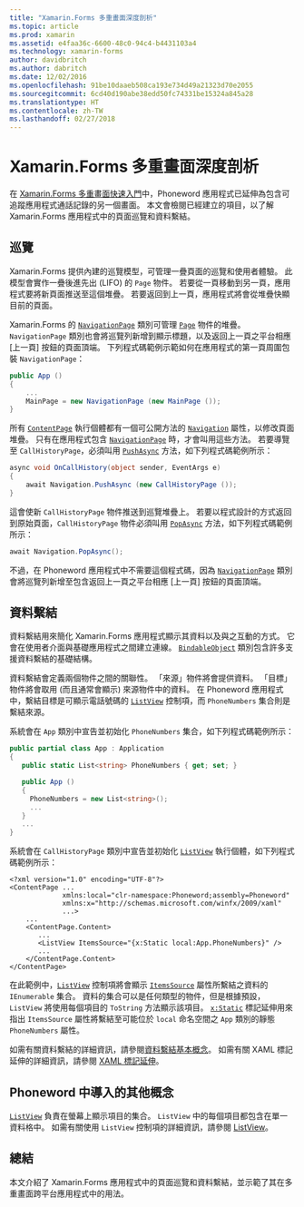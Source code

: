 ```yaml
---
title: "Xamarin.Forms 多重畫面深度剖析"
ms.topic: article
ms.prod: xamarin
ms.assetid: e4faa36c-6600-48c0-94c4-b4431103a4
ms.technology: xamarin-forms
author: davidbritch
ms.author: dabritch
ms.date: 12/02/2016
ms.openlocfilehash: 91be10daaeb508ca193e734d49a21323d70e2055
ms.sourcegitcommit: 6cd40d190abe38edd50fc74331be15324a845a28
ms.translationtype: HT
ms.contentlocale: zh-TW
ms.lasthandoff: 02/27/2018
---
```

# <a name="xamarinforms-multiscreen-deep-dive"></a>Xamarin.Forms 多重畫面深度剖析

在 [Xamarin.Forms 多重畫面快速入門](~/xamarin-forms/get-started/hello-xamarin-forms-multiscreen/quickstart.md)中，Phoneword 應用程式已延伸為包含可追蹤應用程式通話記錄的另一個畫面。 本文會檢閱已經建立的項目，以了解 Xamarin.Forms 應用程式中的頁面巡覽和資料繫結。

## <a name="navigation"></a>巡覽

Xamarin.Forms 提供內建的巡覽模型，可管理一疊頁面的巡覽和使用者體驗。 此模型會實作一疊後進先出 (LIFO) 的 `Page` 物件。 若要從一頁移動到另一頁，應用程式要將新頁面推送至這個堆疊。 若要返回到上一頁，應用程式將會從堆疊快顯目前的頁面。

Xamarin.Forms 的 [`NavigationPage`](https://developer.xamarin.com/api/type/Xamarin.Forms.NavigationPage/) 類別可管理 [`Page`](https://developer.xamarin.com/api/type/Xamarin.Forms.Page/) 物件的堆疊。 `NavigationPage` 類別也會將巡覽列新增到顯示標題，以及返回上一頁之平台相應 [上一頁]<span class="uiitem"></span> 按鈕的頁面頂端。 下列程式碼範例示範如何在應用程式的第一頁周圍包裝 `NavigationPage`：

```csharp
public App ()
{
    ...
    MainPage = new NavigationPage (new MainPage ());
}
```

所有 [`ContentPage`](https://developer.xamarin.com/api/type/Xamarin.Forms.ContentPage/) 執行個體都有一個可公開方法的 [`Navigation`](https://developer.xamarin.com/api/property/Xamarin.Forms.VisualElement.Navigation/) 屬性，以修改頁面堆疊。 只有在應用程式包含 [`NavigationPage`](https://developer.xamarin.com/api/type/Xamarin.Forms.NavigationPage/) 時，才會叫用這些方法。 若要導覽至 `CallHistoryPage`，必須叫用 [`PushAsync`](https://developer.xamarin.com/api/member/Xamarin.Forms.NavigationPage.PushAsync/p/Xamarin.Forms.Page/) 方法，如下列程式碼範例所示：

```csharp
async void OnCallHistory(object sender, EventArgs e)
{
    await Navigation.PushAsync (new CallHistoryPage ());
}
```

這會使新 `CallHistoryPage` 物件推送到巡覽堆疊上。 若要以程式設計的方式返回到原始頁面，`CallHistoryPage` 物件必須叫用 [`PopAsync`](https://developer.xamarin.com/api/member/Xamarin.Forms.NavigationPage.PopAsync()/) 方法，如下列程式碼範例所示：

```csharp
await Navigation.PopAsync();
```

不過，在 Phoneword 應用程式中不需要這個程式碼，因為 [`NavigationPage`](https://developer.xamarin.com/api/type/Xamarin.Forms.NavigationPage/) 類別會將巡覽列新增至包含返回上一頁之平台相應 [上一頁]<span class="uiitem"></span> 按鈕的頁面頂端。

## <a name="data-binding"></a>資料繫結

資料繫結用來簡化 Xamarin.Forms 應用程式顯示其資料以及與之互動的方式。 它會在使用者介面與基礎應用程式之間建立連線。 [`BindableObject`](https://developer.xamarin.com/api/type/Xamarin.Forms.BindableObject/) 類別包含許多支援資料繫結的基礎結構。

資料繫結會定義兩個物件之間的關聯性。 「來源」物件將會提供資料。 「目標」物件將會取用 (而且通常會顯示) 來源物件中的資料。 在 Phoneword 應用程式中，繫結目標是可顯示電話號碼的 [`ListView`](https://developer.xamarin.com/api/type/Xamarin.Forms.ListView/) 控制項，而 `PhoneNumbers` 集合則是繫結來源。

系統會在 `App` 類別中宣告並初始化 `PhoneNumbers` 集合，如下列程式碼範例所示：

```csharp
public partial class App : Application
{
   public static List<string> PhoneNumbers { get; set; }

   public App ()
   {
     PhoneNumbers = new List<string>();
     ...
   }
   ...
}
```

系統會在 `CallHistoryPage` 類別中宣告並初始化 [`ListView`](https://developer.xamarin.com/api/type/Xamarin.Forms.ListView/) 執行個體，如下列程式碼範例所示：

```xaml
<?xml version="1.0" encoding="UTF-8"?>
<ContentPage ...
             xmlns:local="clr-namespace:Phoneword;assembly=Phoneword"
             xmlns:x="http://schemas.microsoft.com/winfx/2009/xaml"
             ...>
    ...
    <ContentPage.Content>
       ...
       <ListView ItemsSource="{x:Static local:App.PhoneNumbers}" />
       ...
    </ContentPage.Content>
</ContentPage>
```

在此範例中，[`ListView`](https://developer.xamarin.com/api/type/Xamarin.Forms.ListView/) 控制項將會顯示 [`ItemsSource`](https://developer.xamarin.com/api/property/Xamarin.Forms.ItemsView.ItemsSource/) 屬性所繫結之資料的 `IEnumerable` 集合。 資料的集合可以是任何類型的物件，但是根據預設，`ListView` 將使用每個項目的 `ToString` 方法顯示該項目。 [`x:Static`](https://developer.xamarin.com/api/type/Xamarin.Forms.Xaml.StaticExtension/) 標記延伸用來指出 `ItemsSource` 屬性將繫結至可能位於 `local` 命名空間之 `App` 類別的靜態 `PhoneNumbers` 屬性。

如需有關資料繫結的詳細資訊，請參閱[資料繫結基本概念](~/xamarin-forms/xaml/xaml-basics/data-binding-basics.md)。 如需有關 XAML 標記延伸的詳細資訊，請參閱 [XAML 標記延伸](~/xamarin-forms/xaml/xaml-basics/xaml-markup-extensions.md)。

## <a name="additional-concepts-introduced-in-phoneword"></a>Phoneword 中導入的其他概念

[`ListView`](https://developer.xamarin.com/api/type/Xamarin.Forms.ListView/) 負責在螢幕上顯示項目的集合。 `ListView` 中的每個項目都包含在單一資料格中。 如需有關使用 `ListView` 控制項的詳細資訊，請參閱 [ListView](~/xamarin-forms/user-interface/listview/index.md)。

## <a name="summary"></a>總結

本文介紹了 Xamarin.Forms 應用程式中的頁面巡覽和資料繫結，並示範了其在多重畫面跨平台應用程式中的用法。
